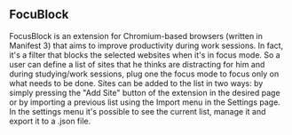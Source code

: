 ## FocuBlock ##
FocusBlock is an extension for Chromium-based browsers (written in Manifest 3) that aims to improve productivity during work sessions.
In fact, it's a filter that blocks the selected websites when it's in focus mode. So a user can define a list of sites that he thinks are distracting for him and during studying/work sessions, plug one the focus mode to focus only on what needs to be done.
Sites can be added to the list in two ways: by simply pressing the "Add Site" button of the extension in the desired page or by importing a previous list using the Import menu in the Settings page.
In the settings menu it's possible to see the current list, manage it and export it to a .json file.